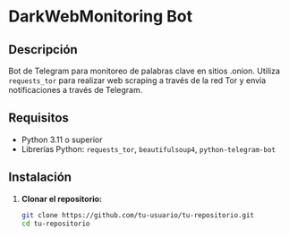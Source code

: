 # DarkWebMonitoring Bot

## Descripción
Bot de Telegram para monitoreo de palabras clave en sitios .onion. Utiliza `requests_tor` para realizar web scraping a través de la red Tor y envía notificaciones a través de Telegram.

## Requisitos

- Python 3.11 o superior
- Librerías Python: `requests_tor`, `beautifulsoup4`, `python-telegram-bot`

## Instalación

1. **Clonar el repositorio:**

   ```sh
   git clone https://github.com/tu-usuario/tu-repositorio.git
   cd tu-repositorio
